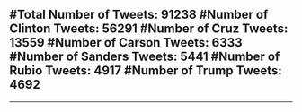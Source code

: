 #Total Number of Tweets: 91238 
#Number of Clinton Tweets: 56291
#Number of Cruz Tweets: 13559
#Number of Carson Tweets: 6333
#Number of Sanders Tweets: 5441
#Number of Rubio Tweets: 4917
#Number of Trump Tweets: 4692
---
---
